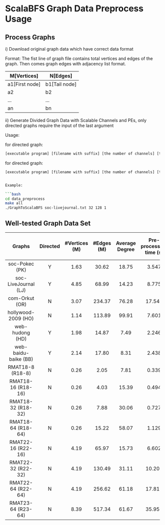 # ScalaBFS Graph Data Preprocess Usage




## Process Graphs

i) Download original graph data which have correct data format

Format: The fist line of graph file contains total vertices and edges of the graph. Then comes graph edges with adjacency list format.

| M[Vertices]    | N[Edges]      |
| -------------- | ------------- |
| a1[First node] | b1[Tail node] |
| a2             | b2            |
| ...            | ...           |
| an             | bn            |

ii) Generate Divided Graph Data with Scalable Channels and PEs, only directed graphs require the input of the last argument

Usage: 

for directed graph: 

```bash
[executable program] [filename with suffix] [the number of channels] [the number of PEs] [any value]
```
for directed graph: 

```bash
[executable program] [filename with suffix] [the number of channels] [the number of PEs]


Example:

```bash
cd data_preprocess
make all
./GraphToScalaBFS soc-livejournal.txt 32 128 1
```

## Well-tested Graph Data Set


| **Graphs**               | **Directed** | **\#Vertices (M)** | **\#Edges (M)** | **Average Degree** | **Pre\-processing time (s)** | **Edge\-data Expansion Rate** |
|:------------------------:|:------------:|:--------------:|:-----------:|:-----------:|:------------------------:|:------------------------:|
| soc\-Pokec \(PK\)        | Y            | 1\.63          | 30\.62      | 18\.75      | 3\.547                   | 1\.19                    |
| soc\-LiveJournal \(LJ\)  | Y            | 4\.85          | 68\.99      | 14\.23      | 8\.775                   | 1\.28                    |
| com\-Orkut \(OR\)        | N            | 3\.07          | 234\.37     | 76\.28      | 17\.544                  | 1\.05                    |
| hollywood\-2009 \(HO\)   | N            | 1\.14          | 113\.89     | 99\.91      | 7\.601                   | 1\.04                    |
| web\-hudong \(HD\)       | Y            | 1\.98          | 14\.87      | 7\.49       | 2\.246                   | 1\.48                    |
| web\-baidu\-baike \(BB\) | Y            | 2\.14          | 17\.80      | 8\.31       | 2\.438                   | 1\.44                    |
| RMAT18\-8 \(R18\-8\)     | N            | 0\.26          | 2\.05       | 7\.81       | 0\.339                   | 1\.30                    |
| RMAT18\-16 \(R18\-16\)   | N            | 0\.26          | 4\.03       | 15\.39      | 0\.494                   | 1\.18                    |
| RMAT18\-32 \(R18\-32\)   | N            | 0\.26          | 7\.88       | 30\.06      | 0\.727                   | 1\.10                    |
| RMAT18\-64 \(R18\-64\)   | N            | 0\.26          | 15\.22      | 58\.07      | 1\.129                   | 1\.06                    |
| RMAT22\-16 \(R22\-16\)   | N            | 4\.19          | 65\.97      | 15\.73      | 6\.602                   | 1\.15                    |
| RMAT22\-32 \(R22\-32\)   | N            | 4\.19          | 130\.49     | 31\.11      | 10\.209                  | 1\.09                    |
| RMAT22\-64 \(R22\-64\)   | N            | 4\.19          | 256\.62     | 61\.18      | 17\.818                  | 1\.05                    |
| RMAT23\-64 \(R23\-64\)   | N            | 8\.39          | 517\.34     | 61\.67      | 35\.951                  | 1\.05                    |


